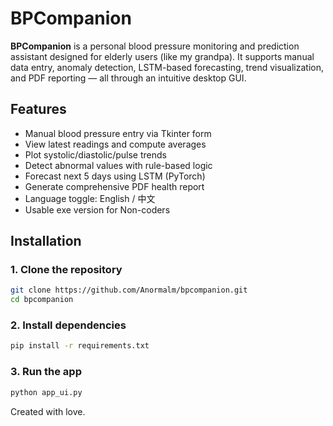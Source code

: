 # BPCompanion

**BPCompanion** is a personal blood pressure monitoring and prediction assistant designed for elderly users (like my grandpa). It supports manual data entry, anomaly detection, LSTM-based forecasting, trend visualization, and PDF reporting — all through an intuitive desktop GUI.

## Features

- Manual blood pressure entry via Tkinter form
- View latest readings and compute averages
- Plot systolic/diastolic/pulse trends
- Detect abnormal values with rule-based logic
- Forecast next 5 days using LSTM (PyTorch)
- Generate comprehensive PDF health report
- Language toggle: English / 中文
- Usable exe version for Non-coders



## Installation

### 1. Clone the repository

```bash
git clone https://github.com/Anormalm/bpcompanion.git
cd bpcompanion

```
### 2. Install dependencies

```bash
pip install -r requirements.txt

```
### 3. Run the app

```bash
python app_ui.py
```

Created with love.
